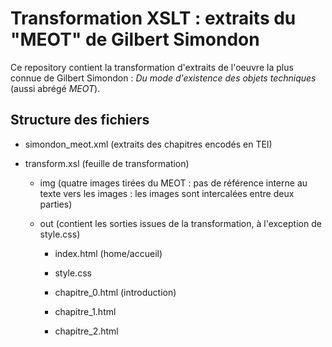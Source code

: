 # Transformation XSLT : extraits du "MEOT" de Gilbert Simondon

Ce repository contient la transformation d'extraits de l'oeuvre la plus connue de Gilbert Simondon : *Du mode d'existence des objets techniques* (aussi abrégé *MEOT*).

## Structure des fichiers

- simondon_meot.xml (extraits des chapitres encodés en TEI)

- transform.xsl (feuille de transformation)
  
  - img (quatre images tirées du MEOT : pas de référence interne au texte vers les images : les images sont intercalées entre deux parties)
  
  - out (contient les sorties issues de la transformation, à l'exception de style.css)
    
    - index.html (home/accueil)
    
    - style.css
    
    - chapitre_0.html (introduction)
    
    - chapitre_1.html
    
    - chapitre_2.html
